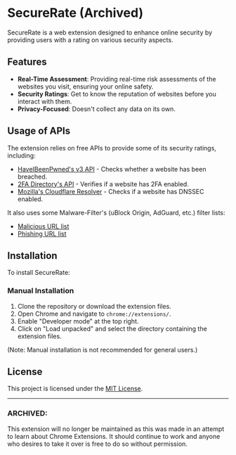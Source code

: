 # SecureRate (Archived)

SecureRate is a web extension designed to enhance online security by providing users with a rating on various security aspects. 

## Features

- **Real-Time Assessment**: Providing real-time risk assessments of the websites you visit, ensuring your online safety.
- **Security Ratings**: Get to know the reputation of websites before you interact with them.
- **Privacy-Focused**: Doesn't collect any data on its own.

## Usage of APIs
The extension relies on free APIs to provide some of its security ratings, including:

- [HaveIBeenPwned's v3 API](https://haveibeenpwned.com/API/v3) - Checks whether a website has been breached.
- [2FA Directory's API](https://2fa.directory/api/) - Verifies if a website has 2FA enabled.
- [Mozilla's Cloudflare Resolver](https://developers.cloudflare.com/1.1.1.1/privacy/cloudflare-resolver-firefox/) - Checks if a website has DNSSEC enabled.

It also uses some Malware-Filter's (uBlock Origin, AdGuard, etc.) filter lists:
- [Malicious URL list](https://gitlab.com/malware-filter/urlhaus-filter)
- [Phishing URL list](https://gitlab.com/malware-filter/phishing-filter)

## Installation

To install SecureRate:


### Manual Installation 

1. Clone the repository or download the extension files.
2. Open Chrome and navigate to `chrome://extensions/`.
3. Enable "Developer mode" at the top right.
4. Click on "Load unpacked" and select the directory containing the extension files.

(Note: Manual installation is not recommended for general users.)

## License

This project is licensed under the [MIT License](https://choosealicense.com/licenses/mit/).

---

### ARCHIVED:
This extension will no longer be maintained as this was made in an attempt to learn about Chrome Extensions.
It should continue to work and anyone who desires to take it over is free to do so without permission.
